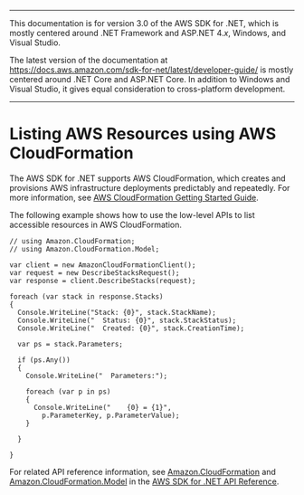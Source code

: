 --------

This documentation is for version 3\.0 of the AWS SDK for \.NET, which is mostly centered around \.NET Framework and ASP\.NET 4\.*x*, Windows, and Visual Studio\.

The latest version of the documentation at [https://docs\.aws\.amazon\.com/sdk\-for\-net/latest/developer\-guide/](../../latest/developer-guide/welcome.html) is mostly centered around \.NET Core and ASP\.NET Core\. In addition to Windows and Visual Studio, it gives equal consideration to cross\-platform development\.

--------

# Listing AWS Resources using AWS CloudFormation<a name="cloudformation-apis-intro"></a>

The AWS SDK for \.NET supports AWS CloudFormation, which creates and provisions AWS infrastructure deployments predictably and repeatedly\. For more information, see [AWS CloudFormation Getting Started Guide](https://docs.aws.amazon.com/AWSCloudFormation/latest/GettingStartedGuide/)\.

The following example shows how to use the low\-level APIs to list accessible resources in AWS CloudFormation\.

```
// using Amazon.CloudFormation;
// using Amazon.CloudFormation.Model;

var client = new AmazonCloudFormationClient();
var request = new DescribeStacksRequest();
var response = client.DescribeStacks(request);

foreach (var stack in response.Stacks)
{
  Console.WriteLine("Stack: {0}", stack.StackName);
  Console.WriteLine("  Status: {0}", stack.StackStatus);
  Console.WriteLine("  Created: {0}", stack.CreationTime);

  var ps = stack.Parameters;

  if (ps.Any())
  {
    Console.WriteLine("  Parameters:");

    foreach (var p in ps)
    {
      Console.WriteLine("    {0} = {1}", 
        p.ParameterKey, p.ParameterValue);
    }

  }
  
}
```

For related API reference information, see [Amazon\.CloudFormation](https://docs.aws.amazon.com/sdkfornet/v3/apidocs/items/CloudFormation/NCloudFormation.html) and [Amazon\.CloudFormation\.Model](https://docs.aws.amazon.com/sdkfornet/v3/apidocs/items/CloudFormation/NCloudFormation.html) in the [AWS SDK for \.NET API Reference](https://docs.aws.amazon.com/sdkfornet/v3/apidocs/)\.